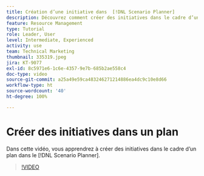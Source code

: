 ```yaml
---
title: Création d’une initiative dans  [!DNL Scenario Planner]
description: Découvrez comment créer des initiatives dans le cadre d’un plan dans le  [!DNL Scenario Planner].
feature: Resource Management
type: Tutorial
role: Leader, User
level: Intermediate, Experienced
activity: use
team: Technical Marketing
thumbnail: 335319.jpeg
jira: KT-9077
exl-id: 8c5971e6-1c6e-4357-9e7b-685b2ae558c4
doc-type: video
source-git-commit: a25a49e59ca483246271214886ea4dc9c10e8d66
workflow-type: ht
source-wordcount: '40'
ht-degree: 100%

---
```


# Créer des initiatives dans un plan

Dans cette vidéo, vous apprendrez à créer des initiatives dans le cadre d’un plan dans le [!DNL Scenario Planner].

>[!VIDEO](https://video.tv.adobe.com/v/335319/?quality=12&learn=on)
